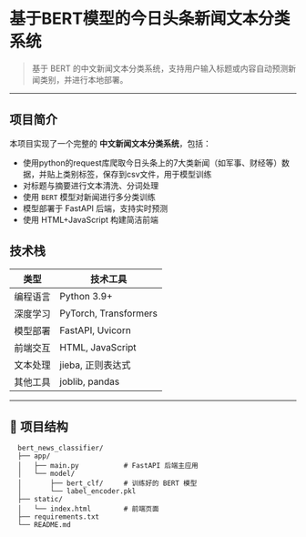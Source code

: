 # 基于BERT模型的今日头条新闻文本分类系统

> 基于 BERT 的中文新闻文本分类系统，支持用户输入标题或内容自动预测新闻类别，并进行本地部署。

---

## 项目简介

本项目实现了一个完整的 **中文新闻文本分类系统**，包括：

- 使用python的request库爬取今日头条上的7大类新闻（如军事、财经等）数据，并贴上类别标签，保存到csv文件，用于模型训练
- 对标题与摘要进行文本清洗、分词处理
- 使用 `BERT` 模型对新闻进行多分类训练
- 模型部署于 FastAPI 后端，支持实时预测
- 使用 HTML+JavaScript 构建简洁前端

## 技术栈

| 类型       | 技术工具 |
|------------|----------|
| 编程语言   | Python 3.9+ |
| 深度学习   | PyTorch, Transformers |
| 模型部署   | FastAPI, Uvicorn |
| 前端交互   | HTML, JavaScript |
| 文本处理   | jieba, 正则表达式 |
| 其他工具   | joblib, pandas |

---

## 📁 项目结构

```
  bert_news_classifier/
  ├── app/
  │   ├── main.py           # FastAPI 后端主应用
  │   └── model/
  │       ├── bert_clf/     # 训练好的 BERT 模型
  │       └── label_encoder.pkl
  ├── static/
  │   └── index.html        # 前端页面
  ├── requirements.txt
  └── README.md
```
